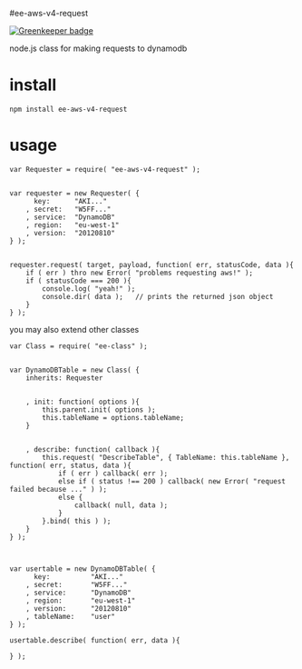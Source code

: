 #ee-aws-v4-request

[![Greenkeeper badge](https://badges.greenkeeper.io/eventEmitter/ee-aws-v4-request.svg)](https://greenkeeper.io/)

node.js class for making requests to dynamodb

# install

	npm install ee-aws-v4-request

# usage

	var Requester = require( "ee-aws-v4-request" );


	var requester = new Requester( {
		  key: 		"AKI..."
		, secret: 	"W5FF..."
    	, service: 	"DynamoDB"
    	, region: 	"eu-west-1"
    	, version: 	"20120810"
	} );


	requester.request( target, payload, function( err, statusCode, data ){
		if ( err ) thro new Error( "problems requesting aws!" );
		if ( statusCode === 200 ){
			console.log( "yeah!" );
			console.dir( data );   // prints the returned json object
		}
	} );



you may also extend other classes

	
	var Class = require( "ee-class" );


	var DynamoDBTable = new Class( {
		inherits: Requester


		, init: function( options ){
			this.parent.init( options );
			this.tableName = options.tableName;
		}


		, describe: function( callback ){
			this.request( "DescribeTable", { TableName: this.tableName }, function( err, status, data ){
				if ( err ) callback( err );
				else if ( status !== 200 ) callback( new Error( "request failed because ..." ) );
				else {
					callback( null, data );
				}
			}.bind( this ) );
		}
	} );



	var usertable = new DynamoDBTable( {
		  key: 			"AKI..."
		, secret: 		"W5FF..."
    	, service: 		"DynamoDB"
    	, region: 		"eu-west-1"
    	, version: 		"20120810"
    	, tableName: 	"user"
	} );

	usertable.describe( function( err, data ){

	} );